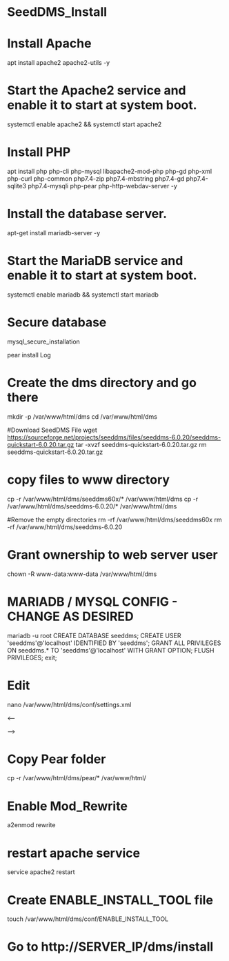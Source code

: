 # SeedDMS_Install

# Install Apache
apt install apache2 apache2-utils -y

# Start the Apache2 service and enable it to start at system boot.
systemctl enable apache2 && systemctl start apache2

# Install PHP
apt install php php-cli php-mysql libapache2-mod-php php-gd php-xml php-curl php-common php7.4-zip php7.4-mbstring php7.4-gd php7.4-sqlite3 php7.4-mysqli php-pear php-http-webdav-server -y

# Install the database server.
apt-get install mariadb-server -y

# Start the MariaDB service and enable it to start at system boot.
systemctl enable mariadb && systemctl start mariadb

# Secure database
mysql_secure_installation

pear install Log

# Create the dms directory and go there
mkdir -p /var/www/html/dms
cd /var/www/html/dms

#Download SeedDMS File
wget https://sourceforge.net/projects/seeddms/files/seeddms-6.0.20/seeddms-quickstart-6.0.20.tar.gz
tar -xvzf seeddms-quickstart-6.0.20.tar.gz
rm seeddms-quickstart-6.0.20.tar.gz

# copy files to www directory
cp -r /var/www/html/dms/seeddms60x/* /var/www/html/dms
cp -r /var/www/html/dms/seeddms-6.0.20/* /var/www/html/dms

#Remove the empty directories
rm -rf /var/www/html/dms/seeddms60x
rm -rf /var/www/html/dms/seeddms-6.0.20

# Grant ownership to web server user
chown -R www-data:www-data /var/www/html/dms

# MARIADB / MYSQL CONFIG - CHANGE AS DESIRED

mariadb -u root
CREATE DATABASE seeddms;
CREATE USER 'seeddms'@'localhost' IDENTIFIED BY 'seeddms';
GRANT ALL PRIVILEGES ON seeddms.* TO 'seeddms'@'localhost' WITH GRANT OPTION;
FLUSH PRIVILEGES;
exit;

# Edit
nano /var/www/html/dms/conf/settings.xml

<--
   <server   
      rootDir = "/var/www/html/dms/"
      httpRoot = "/dms/"
      contentDir = "/var/www/html/dms/data"
      stagingDir = "/var/www/html/dms/data/staging/"
      luceneDir = "/var/www/html/dms/data/lucene/"
      logFileEnable = "true"
      logFileRotation = "d"
      enableLargeFileUpload = "false"
      partitionSize = "2000000"
      dropFolderDir = ""
      cacheDir = "/var/www/html/dms/data/cache/"
      backupDir = "/var/www/html/dms/data/"
    />

<database
      dbDriver = "mysql"
      dbHostname = "localhost"
      dbDatabase = "seeddms"
      dbUser = "seeddms"
      dbPass = "seeddms"
      doNotCheckVersion = "false"
    />

<server
      coreDir = ""
      luceneClassDir = ""
      contentOffsetDir = "1048576"
      maxDirID = "0"
      updateNotifyTime = "86400"
      extraPath = "/var/www/html/dms/pear"
      maxExecutionTime = "30"
      cmdTimeout = "10"
    />
-->

# Copy Pear folder
cp -r /var/www/html/dms/pear/* /var/www/html/

# Enable Mod_Rewrite
a2enmod rewrite

# restart apache service
service apache2 restart

# Create ENABLE_INSTALL_TOOL file
touch /var/www/html/dms/conf/ENABLE_INSTALL_TOOL

# Go to http://SERVER_IP/dms/install
